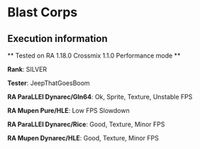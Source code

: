 # Blast Corps 

## Execution information


** Tested on RA 1.18.0 Crossmix 1.1.0 Performance mode **


**Rank**: SILVER


**Tester**: JeepThatGoesBoom



**RA ParaLLEl Dynarec/Gln64**: Ok, Sprite, Texture, Unstable FPS


**RA Mupen Pure/HLE**: Low FPS Slowdown


**RA ParaLLEl Dynarec/Rice**: Good, Texture, Minor FPS


**RA Mupen Dynarec/HLE**: Good, Texture, Minor FPS